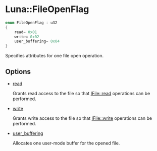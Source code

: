 # Luna::FileOpenFlag

```c++
enum FileOpenFlag : u32
{
    read= 0x01
    write= 0x02
    user_buffering= 0x04
}
```

Specifies attributes for one file open operation. 

## Options
* [read](group___runtime_file_1ggaa6e577ca0057e9e199efe810f7876d3daecae13117d6f0584c25a9da6c8f8415e.md)

    Grants read access to the file so that [IFile::read](struct_luna_1_1_i_stream_1a6a5956c629eb0bba95dc0dd89bd0abde.md) operations can be performed. 

* [write](group___runtime_file_1ggaa6e577ca0057e9e199efe810f7876d3daefb2a684e4afb7d55e6147fbe5a332ee.md)

    Grants write access to the file so that [IFile::write](struct_luna_1_1_i_stream_1ae2de26864471bdff2d8f7d49ac47da39.md) operations can be performed. 

* [user_buffering](group___runtime_file_1ggaa6e577ca0057e9e199efe810f7876d3daef378d24dd8957b844c64cab7f2ae7ab.md)

    Allocates one user-mode buffer for the opened file. 

